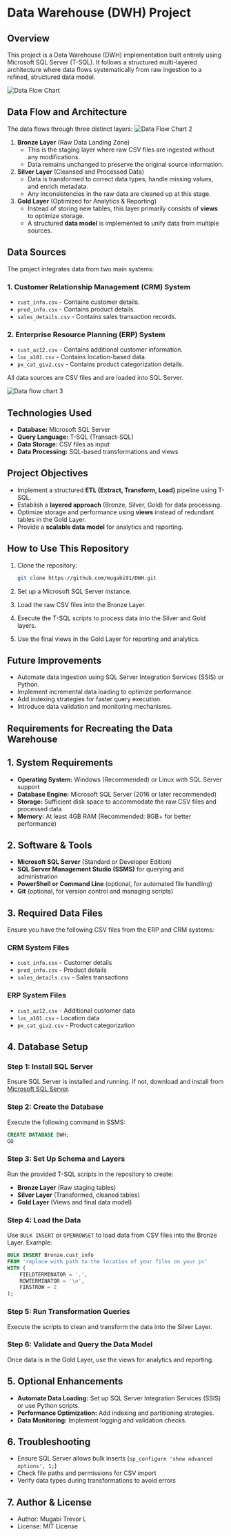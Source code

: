 # Data Warehouse (DWH) Project

## Overview

This project is a Data Warehouse (DWH) implementation built entirely using Microsoft SQL Server (T-SQL). It follows a structured multi-layered architecture where data flows systematically from raw ingestion to a refined, structured data model.

![Data Flow Chart](illustrations/DWH%20explanation.jpg)

## Data Flow and Architecture

The data flows through three distinct layers:
![Data Flow Chart 2](illustrations/Thought%20process.jpg)

1. **Bronze Layer** (Raw Data Landing Zone)
   - This is the staging layer where raw CSV files are ingested without any modifications.
   - Data remains unchanged to preserve the original source information.
2. **Silver Layer** (Cleansed and Processed Data)
   - Data is transformed to correct data types, handle missing values, and enrich metadata.
   - Any inconsistencies in the raw data are cleaned up at this stage.
3. **Gold Layer** (Optimized for Analytics & Reporting)
   - Instead of storing new tables, this layer primarily consists of **views** to optimize storage.
   - A structured **data model** is implemented to unify data from multiple sources.

## Data Sources

The project integrates data from two main systems:

### 1. Customer Relationship Management (CRM) System

- `cust_info.csv` - Contains customer details.
- `prod_info.csv` - Contains product details.
- `sales_details.csv` - Contains sales transaction records.

### 2. Enterprise Resource Planning (ERP) System

- `cust_az12.csv` - Contains additional customer information.
- `loc_a101.csv` - Contains location-based data.
- `px_cat_giv2.csv` - Contains product categorization details.

All data sources are CSV files and are loaded into SQL Server.

![Data flow chart 3](illustrations/DWH%20arch1.jpg)

## Technologies Used

- **Database:** Microsoft SQL Server
- **Query Language:** T-SQL (Transact-SQL)
- **Data Storage:** CSV files as input
- **Data Processing:** SQL-based transformations and views

## Project Objectives

- Implement a structured **ETL (Extract, Transform, Load)** pipeline using T-SQL.
- Establish a **layered approach** (Bronze, Silver, Gold) for data processing.
- Optimize storage and performance using **views** instead of redundant tables in the Gold Layer.
- Provide a **scalable data model** for analytics and reporting.

## How to Use This Repository

1. Clone the repository:

   ```sh
   git clone https://github.com/mugabi91/DWH.git
   ```

2. Set up a Microsoft SQL Server instance.
3. Load the raw CSV files into the Bronze Layer.
4. Execute the T-SQL scripts to process data into the Silver and Gold layers.
5. Use the final views in the Gold Layer for reporting and analytics.

## Future Improvements

- Automate data ingestion using SQL Server Integration Services (SSIS) or Python.
- Implement incremental data loading to optimize performance.
- Add indexing strategies for faster query execution.
- Introduce data validation and monitoring mechanisms.

## Requirements for Recreating the Data Warehouse

## 1. System Requirements

- **Operating System:** Windows (Recommended) or Linux with SQL Server support
- **Database Engine:** Microsoft SQL Server (2016 or later recommended)
- **Storage:** Sufficient disk space to accommodate the raw CSV files and processed data
- **Memory:** At least 4GB RAM (Recommended: 8GB+ for better performance)

## 2. Software & Tools

- **Microsoft SQL Server** (Standard or Developer Edition)
- **SQL Server Management Studio (SSMS)** for querying and administration
- **PowerShell or Command Line** (optional, for automated file handling)
- **Git** (optional, for version control and managing scripts)

## 3. Required Data Files

Ensure you have the following CSV files from the ERP and CRM systems:

### CRM System Files

- `cust_info.csv` - Customer details
- `prod_info.csv` - Product details
- `sales_details.csv` - Sales transactions

### ERP System Files

- `cust_az12.csv` - Additional customer data
- `loc_a101.csv` - Location data
- `px_cat_giv2.csv` - Product categorization

## 4. Database Setup

### Step 1: Install SQL Server

Ensure SQL Server is installed and running. If not, download and install from [Microsoft SQL Server](https://www.microsoft.com/en-us/sql-server/).

### Step 2: Create the Database

Execute the following command in SSMS:

```sql
CREATE DATABASE DWH;
GO
```

### Step 3: Set Up Schema and Layers

Run the provided T-SQL scripts in the repository to create:

- **Bronze Layer** (Raw staging tables)
- **Silver Layer** (Transformed, cleaned tables)
- **Gold Layer** (Views and final data model)

### Step 4: Load the Data

Use `BULK INSERT` or `OPENROWSET` to load data from CSV files into the Bronze Layer.
Example:

```sql
BULK INSERT Bronze.cust_info
FROM 'replace with path to the location of your files on your pc'
WITH (
    FIELDTERMINATOR = ',',
    ROWTERMINATOR = '\n',
    FIRSTROW = 2
);
```

### Step 5: Run Transformation Queries

Execute the scripts to clean and transform the data into the Silver Layer.

### Step 6: Validate and Query the Data Model

Once data is in the Gold Layer, use the views for analytics and reporting.

## 5. Optional Enhancements

- **Automate Data Loading:** Set up SQL Server Integration Services (SSIS) or use Python scripts.
- **Performance Optimization:** Add indexing and partitioning strategies.
- **Data Monitoring:** Implement logging and validation checks.

## 6. Troubleshooting

- Ensure SQL Server allows bulk inserts (`sp_configure 'show advanced options', 1;`)
- Check file paths and permissions for CSV import
- Verify data types during transformations to avoid errors

## 7. Author & License

- Author: Mugabi Trevor L
- License: MIT License
